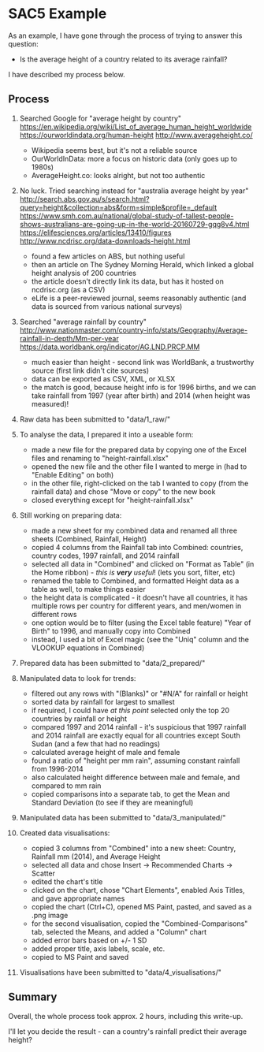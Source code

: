 # SAC5 Example

As an example, I have gone through the process of trying to answer this question:

- Is the average height of a country related to its average rainfall?

I have described my process below.

## Process

1. Searched Google for "average height by country"
	https://en.wikipedia.org/wiki/List_of_average_human_height_worldwide
	https://ourworldindata.org/human-height
	http://www.averageheight.co/
	- Wikipedia seems best, but it's not a reliable source
	- OurWorldInData: more a focus on historic data (only goes up to 1980s)
	- AverageHeight.co: looks alright, but not too authentic

2. No luck. Tried searching instead for "australia average height by year"
	http://search.abs.gov.au/s/search.html?query=height&collection=abs&form=simple&profile=_default
	https://www.smh.com.au/national/global-study-of-tallest-people-shows-australians-are-going-up-in-the-world-20160729-gqg8v4.html
	https://elifesciences.org/articles/13410/figures
	http://www.ncdrisc.org/data-downloads-height.html
	- found a few articles on ABS, but nothing useful
	- then an article on The Sydney Morning Herald, which linked a global height analysis of 200 countries
	- the article doesn't directly link its data, but has it hosted on ncdrisc.org (as a CSV)
	- eLife is a peer-reviewed journal, seems reasonably authentic (and data is sourced from various national surveys)

3. Searched "average rainfall by country"
	http://www.nationmaster.com/country-info/stats/Geography/Average-rainfall-in-depth/Mm-per-year
	https://data.worldbank.org/indicator/AG.LND.PRCP.MM
	- much easier than height - second link was WorldBank, a trustworthy source (first link didn't cite sources)
	- data can be exported as CSV, XML, or XLSX
	- the match is good, because height info is for 1996 births, and we can take rainfall from 1997 (year after birth) and 2014 (when height was measured)!

4. Raw data has been submitted to "data/1_raw/"

5. To analyse the data, I prepared it into a useable form:
	- made a new file for the prepared data by copying one of the Excel files and renaming to "height-rainfall.xlsx"
	- opened the new file and the other file I wanted to merge in (had to "Enable Editing" on both)
	- in the other file, right-clicked on the tab I wanted to copy (from the rainfall data) and chose "Move or copy" to the new book
	- closed everything except for "height-rainfall.xlsx"

6. Still working on preparing data:
	- made a new sheet for my combined data and renamed all three sheets (Combined, Rainfall, Height)
	- copied 4 columns from the Rainfall tab into Combined: countries, country codes, 1997 rainfall, and 2014 rainfall
	- selected all data in "Combined" and clicked on "Format as Table" (in the Home ribbon) - *this is **very** useful*! (lets you sort, filter, etc)
	- renamed the table to Combined, and formatted Height data as a table as well, to make things easier
	- the height data is complicated - it doesn't have all countries, it has multiple rows per country for different years, and men/women in different rows
	- one option would be to filter (using the Excel table feature) "Year of Birth" to 1996, and manually copy into Combined
	- instead, I used a bit of Excel magic (see the "Uniq" column and the VLOOKUP equations in Combined)

7. Prepared data has been submitted to "data/2_prepared/"

8. Manipulated data to look for trends:
	- filtered out any rows with "(Blanks)" or "#N/A" for rainfall or height
	- sorted data by rainfall for largest to smallest
	- if required, I could have *at this point* selected only the top 20 countries by rainfall or height
	- compared 1997 and 2014 rainfall - it's suspicious that 1997 rainfall and 2014 rainfall are exactly equal for all countries except South Sudan (and a few that had no readings)
	- calculated average height of male and female
	- found a ratio of "height per mm rain", assuming constant rainfall from 1996-2014
	- also calculated height difference between male and female, and compared to mm rain
	- copied comparisons into a separate tab, to get the Mean and Standard Deviation (to see if they are meaningful)

9. Manipulated data has been submitted to "data/3_manipulated/"

10. Created data visualisations:
	- copied 3 columns from "Combined" into a new sheet: Country, Rainfall mm (2014), and Average Height
	- selected all data and chose Insert -> Recommended Charts -> Scatter
	- edited the chart's title
	- clicked on the chart, chose "Chart Elements", enabled Axis Titles, and gave appropriate names
	- copied the chart (Ctrl+C), opened MS Paint, pasted, and saved as a .png image
	- for the second visualisation, copied the "Combined-Comparisons" tab, selected the Means, and added a "Column" chart
	- added error bars based on +/- 1 SD
	- added proper title, axis labels, scale, etc.
	- copied to MS Paint and saved

11. Visualisations have been submitted to "data/4_visualisations/"

## Summary

Overall, the whole process took approx. 2 hours, including this write-up.

I'll let you decide the result - can a country's rainfall predict their average height?
